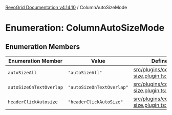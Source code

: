 [RevoGrid Documentation v4.14.10](README.md) / ColumnAutoSizeMode

# Enumeration: ColumnAutoSizeMode

## Enumeration Members

| Enumeration Member | Value | Defined in |
| ------ | ------ | ------ |
| `autoSizeAll` | `"autoSizeAll"` | [src/plugins/column.auto-size.plugin.ts:61](https://github.com/revolist/revogrid/blob/f8d663f4e4ad146b94baf570f65efe48aaaeae09/src/plugins/column.auto-size.plugin.ts#L61) |
| `autoSizeOnTextOverlap` | `"autoSizeOnTextOverlap"` | [src/plugins/column.auto-size.plugin.ts:59](https://github.com/revolist/revogrid/blob/f8d663f4e4ad146b94baf570f65efe48aaaeae09/src/plugins/column.auto-size.plugin.ts#L59) |
| `headerClickAutosize` | `"headerClickAutoSize"` | [src/plugins/column.auto-size.plugin.ts:57](https://github.com/revolist/revogrid/blob/f8d663f4e4ad146b94baf570f65efe48aaaeae09/src/plugins/column.auto-size.plugin.ts#L57) |
